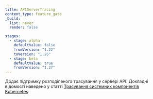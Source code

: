 ```yaml
---
title: APIServerTracing
content_type: feature_gate
_build:
  list: never
  render: false

stages:
  - stage: alpha
    defaultValue: false
    fromVersion: "1.22"
    toVersion: "1.26"
  - stage: beta
    defaultValue: true
    fromVersion: "1.27"  
---
```

Додає підтримку розподіленого трасування у сервері API. Докладні відомості наведено у статті [Трасування системних компонентів Kubernetes](/docs/concepts/cluster-administration/system-traces).

